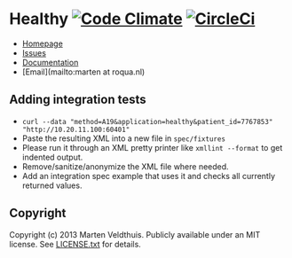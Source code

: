 # Healthy [![Code Climate](https://codeclimate.com/repos/524944dd56b10217490074e8/badges/5dd696b69c4614c83c2d/gpa.png)](https://codeclimate.com/repos/524944dd56b10217490074e8/feed) [![CircleCi](https://circleci.com/gh/roqua/healthy.png?circle-token=ece8f36798b00bc8659d5c76f720b22693d6600a)](https://circleci.com/gh/roqua/healthy)

* [Homepage](https://github.com/roqua/healthy#readme)
* [Issues](https://github.com/roqua/healthy/issues)
* [Documentation](http://rubydoc.info/gems/healthy/frames)
* [Email](mailto:marten at roqua.nl)

## Adding integration tests

* `curl --data "method=A19&application=healthy&patient_id=7767853" "http://10.20.11.100:60401"`
* Paste the resulting XML into a new file in `spec/fixtures`
* Please run it through an XML pretty printer like `xmllint --format` to get indented output.
* Remove/sanitize/anonymize the XML file where needed.
* Add an integration spec example that uses it and checks all currently returned values.

## Copyright

Copyright (c) 2013 Marten Veldthuis. Publicly available under an MIT license. See [LICENSE.txt](https://github.com/roqua/healthy/blob/master/LICENSE.txt) for details.
